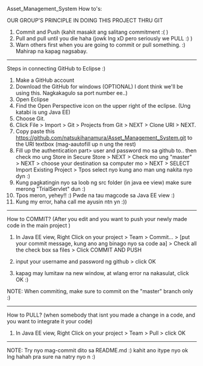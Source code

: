 Asset_Management_System
How to's:

OUR GROUP'S PRINCIPLE IN DOING THIS PROJECT THRU GIT  
1. Commit and Push (kahit masakit ang salitang commitment :( )   
2. Pull and pull until you die haha (jowk lng xD pero seriously we PULL :) )  
3. Warn others first when you are going to commit or pull something. :) Mahirap na kapag nagsabay.  

----------------------------------------------------------------------------------------------------
Steps in connecting GitHub to Eclipse :)  
1. Make a GitHub account  
2. Download the GitHub for windows (OPTIONAL) I dont think we'll be using this. Nagkakagulo sa port number ee..)  
3. Open Eclipse  
4. Find the Open Perspective icon on the upper right of the eclipse. (Ung katabi is ung Java EE)  
5. Choose Git.  
6. Click File > Import > Git > Projects from Git > NEXT > Clone URI > NEXT.  
7. Copy paste this https://github.com/natsukihanamura/Asset_Management_System.git to the URI textbox (mag-aautofill up n ung the rest)  
8. Fill up the authentication part> user and password mo sa github to.. then check mo ung Store in Secure Store > NEXT > Check mo ung "master" > NEXT > choose your destination sa computer mo > NEXT > SELECT Import Existing Project > Tpos select nyo kung ano man ung nakita nyo dyn :) 
9. Kung pagkatingin nyo sa loob ng src folder (in java ee view) make sure merong "TrialServlet" dun :)  
11. Tpos meron, yehey!! :) Pwde na tau magcode sa Java EE view :)  
12. Kung my error, haha call me ayusin ntn yn :))   

-----------------------------------------------------------------------------------------------------------
How to COMMIT? (After you edit and you want to push your newly made code in the main project )  
1. In Java EE view, Right Click on your project > Team > Commit... > [put your commit message, kung ano ang binago nyo sa code aa] > Check all the check box sa files > Click COMMIT AND PUSH  

2. input your username and password ng github > click OK  

3. kapag may lumitaw na new window, at wlang error na nakasulat, click OK :)  

NOTE: When commiting, make sure to commit on the "master" branch only :)  

-----------------------------------------------------------------------------------------------------------
How to PULL? (when somebody that isnt you made a change in a code, and you want to integrate it your code)  
1. In Java EE view, Right Click on your project > Team > Pull > click OK   

-----------------------------------------------------------------------------------------------------------

NOTE: Try nyo mag-commit dito sa README.md :) kahit ano itype nyo ok lng hahah pra sure na natry nyo n :) 

